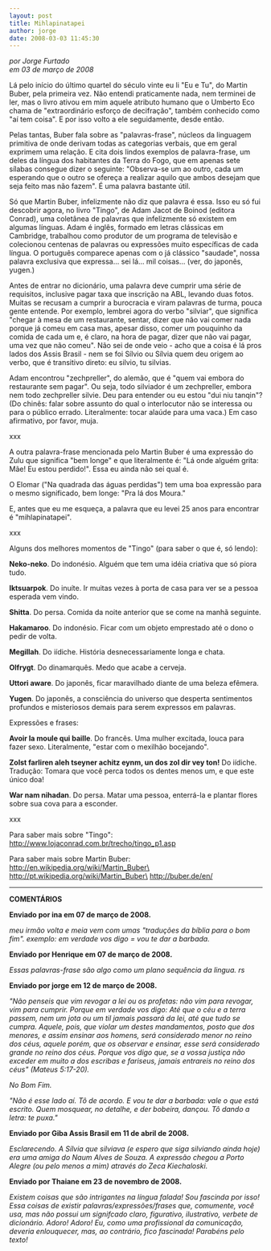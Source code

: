 ```yaml
---
layout: post
title: Mihlapinatapei
author: jorge
date: 2008-03-03 11:45:30
---
```

*por Jorge Furtado*\
*em 03 de março de 2008*

Lá pelo início do último quartel do século vinte eu li "Eu e Tu", do Martin Buber, pela primeira vez. Não entendi praticamente nada, nem terminei de ler, mas o livro ativou em mim aquele atributo humano que o Umberto Eco chama de "extraordinário esforço de decifração", também conhecido como "aí tem coisa". E por isso volto a ele seguidamente, desde então.

Pelas tantas, Buber fala sobre as "palavras-frase", núcleos da linguagem primitiva de onde derivam todas as categorias verbais, que em geral exprimem uma relação. E cita dois lindos exemplos de palavra-frase, um deles da língua dos habitantes da Terra do Fogo, que em apenas sete sílabas consegue dizer o seguinte: "Observa-se um ao outro, cada um esperando que o outro se ofereça a realizar aquilo que ambos desejam que seja feito mas não fazem". É uma palavra bastante útil.

Só que Martin Buber, infelizmente não diz que palavra é essa. Isso eu só fui descobrir agora, no livro "Tingo", de Adam Jacot de Boinod (editora Conrad), uma coletânea de palavras que infelizmente só existem em algumas línguas. Adam é inglês, formado em letras clássicas em Cambridge, trabalhou como produtor de um programa de televisão e colecionou centenas de palavras ou expressões muito específicas de cada língua. O português comparece apenas com o já clássico "saudade", nossa palavra exclusiva que expressa... sei lá... mil coisas... (ver, do japonês, yugen.)

Antes de entrar no dicionário, uma palavra deve cumprir uma série de requisitos, inclusive pagar taxa que inscrição na ABL, levando duas fotos. Muitas se recusam a cumprir a burocracia e viram palavras de turma, pouca gente entende. Por exemplo, lembrei agora do verbo "silviar", que significa "chegar à mesa de um restaurante, sentar, dizer que não vai comer nada porque já comeu em casa mas, apesar disso, comer um pouquinho da comida de cada um e, é claro, na hora de pagar, dizer que não vai pagar, uma vez que não comeu". Não sei de onde veio - acho que a coisa é lá pros lados dos Assis Brasil - nem se foi Sílvio ou Sílvia quem deu origem ao verbo, que é transitivo direto: eu silvio, tu silvias.

Adam encontrou "zechpreller", do alemão, que é "quem vai embora do restaurante sem pagar". Ou seja, todo silviador é um zechpreller, embora nem todo zechpreller silvie. Deu para entender ou eu estou "dui niu tanqin"? (Do chinês: falar sobre assunto do qual o interlocutor não se interessa ou para o público errado. Literalmente: tocar alaúde para uma vaca.) Em caso afirmativo, por favor, muja.

xxx

A outra palavra-frase mencionada pelo Martin Buber é uma expressão do Zulu que significa "bem longe" e que literalmente é: "Lá onde alguém grita: Mãe! Eu estou perdido!". Essa eu ainda não sei qual é.

O Elomar ("Na quadrada das águas perdidas") tem uma boa expressão para o mesmo significado, bem longe: "Pra lá dos Moura."

E, antes que eu me esqueça, a palavra que eu levei 25 anos para encontrar é "mihlapinatapei".

xxx

Alguns dos melhores momentos de "Tingo" (para saber o que é, só lendo):

**Neko-neko**. Do indonésio. Alguém que tem uma idéia criativa que só piora tudo.

**Iktsuarpok**. Do inuíte. Ir muitas vezes à porta de casa para ver se a pessoa esperada vem vindo.

**Shitta**. Do persa. Comida da noite anterior que se come na manhã seguinte.

**Hakamaroo**. Do indonésio. Ficar com um objeto emprestado até o dono o pedir de volta.

**Megillah**. Do iídiche. História desnecessariamente longa e chata.

**Olfrygt**. Do dinamarquês. Medo que acabe a cerveja.

**Uttori aware**. Do japonês, ficar maravilhado diante de uma beleza efêmera.

**Yugen**. Do japonês, a consciência do universo que desperta sentimentos profundos e misteriosos demais para serem expressos em palavras.

Expressões e frases:

**Avoir la moule qui baille**. Do francês. Uma mulher excitada, louca para fazer sexo. Literalmente, "estar com o mexilhão bocejando".

**Zolst farliren aleh tseyner achitz eynm, un dos zol dir vey ton!** Do iídiche. Tradução: Tomara que você perca todos os dentes menos um, e que este único doa!

**War nam nihadan**. Do persa. Matar uma pessoa, enterrá-la e plantar flores sobre sua cova para a esconder.

xxx

Para saber mais sobre "Tingo":\
http://www.lojaconrad.com.br/trecho/tingo_p1.asp

Para saber mais sobre Martin Buber:\
http://en.wikipedia.org/wiki/Martin_Buber\
http://pt.wikipedia.org/wiki/Martin_Buber\
http://buber.de/en/

- - -

**COMENTÁRIOS**

**Enviado por ina em 07 de março de 2008.**

*meu irmão volta e meia vem com umas "traduções da bíblia para o bom fim". exemplo: em verdade vos digo = vou te dar a barbada.*

**Enviado por Henrique em 07 de março de 2008.**

*Essas palavras-frase são algo como um plano sequência da lingua. rs*

**Enviado por jorge em 12 de março de 2008.**

*"Não penseis que vim revogar a lei ou os profetas: não vim para revogar, vim para cumprir. Porque em verdade vos digo: Até que o céu e a terra passem, nem um jota ou um til jamais passará da lei, até que tudo se cumpra. Aquele, pois, que violar um destes mandamentos, posto que dos menores, e assim ensinar aos homens, será considerado menor no reino dos céus, aquele porém, que os observar e ensinar, esse será considerado grande no reino dos céus. Porque vos digo que, se a vossa justiça não exceder em muito a dos escribas e fariseus, jamais entrareis no reino dos céus" (Mateus 5:17-20).*

*No Bom Fim.*

*"Não é esse lado aí. Tô de acordo. E vou te dar a barbada: vale o que está escrito. Quem mosquear, no detalhe, e der bobeira, dançou. Tô dando a letra: te puxa."*

**Enviado por Giba Assis Brasil em 11 de abril de 2008.**

*Esclarecendo. A Sílvia que silviava (e espero que siga silviando ainda hoje) era uma amiga do Naum Alves de Souza. A expressão chegou a Porto Alegre (ou pelo menos a mim) através do Zeca Kiechaloski.*

**Enviado por Thaiane em 23 de novembro de 2008.**

*Existem coisas que são intrigantes na língua falada! Sou fascinda por isso! Essa coisas de existir palavras/expressões/frases que, comumente, você usa, mas não possui um signifcado claro, figurativo, ilustrativo, verbete de dicionário. Adoro! Adoro! Eu, como uma profissional da comunicação, deveria enlouquecer, mas, ao contrário, fico fascinada! Parabéns pelo texto!*